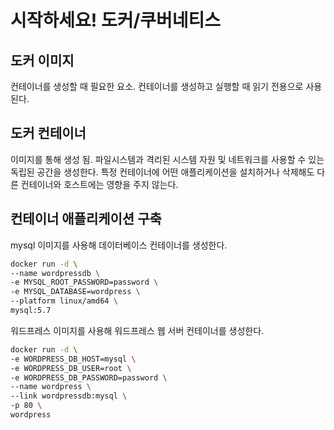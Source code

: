 # 시작하세요! 도커/쿠버네티스

## 도커 이미지

컨테이너를 생성할 때 필요한 요소.
컨테이너를 생성하고 실행할 때 읽기 전용으로 사용된다.

## 도커 컨테이너

이미지를 통해 생성 됨.
파일시스템과 격리된 시스템 자원 및 네트워크를 사용할 수 있는 독립된 공간을 생성한다.
특정 컨테이너에 어떤 애플리케이션을 설치하거나 삭제해도 다른 컨테이너와 호스트에는 영향을 주지 않는다.

## 컨테이너 애플리케이션 구축

mysql 이미지를 사용해 데이터베이스 컨테이너를 생성한다.

```bash
docker run -d \
--name wordpressdb \
-e MYSQL_ROOT_PASSWORD=password \
-e MYSQL_DATABASE=wordpress \
--platform linux/amd64 \
mysql:5.7
```

워드프레스 이미지를 사용해 워드프레스 웹 서버 컨테이너를 생성한다.

```bash
docker run -d \
-e WORDPRESS_DB_HOST=mysql \
-e WORDPRESS_DB_USER=root \
-e WORDPRESS_DB_PASSWORD=password \
--name wordpress \
--link wordpressdb:mysql \
-p 80 \
wordpress
```
